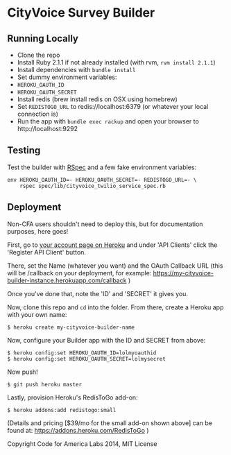 # CityVoice Survey Builder

## Running Locally

- Clone the repo
- Install Ruby 2.1.1 if not already installed (with rvm, `rvm install 2.1.1`)
- Install dependencies with `bundle install`
- Set dummy environment variables:
 - `HEROKU_OAUTH_ID`
 - `HEROKU_OAUTH_SECRET`
- Install redis (brew install redis on OSX using homebrew)
- Set `REDISTOGO_URL` to redis://localhost:6379 (or whatever your local connection is)
- Run the app with `bundle exec rackup` and open your browser to http://localhost:9292

## Testing

Test the builder with [RSpec](http://rspec.info) and a few fake environment variables:

    env HEROKU_OAUTH_ID=- HEROKU_OAUTH_SECRET=- REDISTOGO_URL=- \
        rspec spec/lib/cityvoice_twilio_service_spec.rb

## Deployment

Non-CFA users shouldn't need to deploy this, but for documentation purposes, here goes!

First, go to [your account page on Heroku](https://dashboard.heroku.com/account) and under 'API Clients' click the 'Register API Client' button.

There, set the Name (whatever you want) and the OAuth Callback URL (this will be /callback on your deployment, for example: https://my-cityvoice-builder-instance.herokuapp.com/callback )

Once you've done that, note the 'ID' and 'SECRET' it gives you.

Now, clone this repo and `cd` into the folder. From there, create a Heroku app with your own name:

    $ heroku create my-cityvoice-builder-name

Now, configure your Builder app with the ID and SECRET from above:

    $ heroku config:set HEROKU_OAUTH_ID=lolmyoauthid
    $ heroku config:set HEROKU_OAUTH_SECRET=lolmysecret

Now push!

    $ git push heroku master

Lastly, provision Heroku's RedisToGo add-on:

    $ heroku addons:add redistogo:small

(Details and pricing [$39/mo for the small add-on shown above] can be found at: https://addons.heroku.com/RedisToGo )

Copyright Code for America Labs 2014, MIT License

